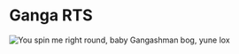 # Ganga RTS
![You spin me right round, baby](https://github.com/gangashman/Ganga-RTS/blob/master/Screenshots/vertolet.gif)
Gangashman bog, yune lox